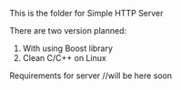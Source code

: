 This is the folder for Simple HTTP Server

There are two version planned:
1) With using Boost library
2) Clean C/C++ on Linux

Requirements for server
//will be here soon
